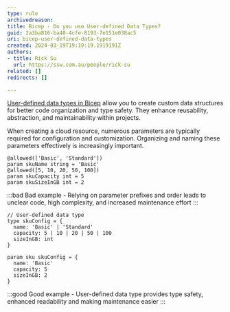 ```yaml
---
type: rule
archivedreason:
title: Bicep - Do you use User-defined Data Types?
guid: 2a3ba816-ba40-4cfe-8193-7e151e038ac5
uri: bicep-user-defined-data-types
created: 2024-03-19T19:19:19.1919191Z
authors:
- title: Rick Su
  url: https://ssw.com.au/people/rick-su
related: []
redirects: []

---
```


[User-defined data types in Bicep](https://learn.microsoft.com/en-us/azure/azure-resource-manager/bicep/user-defined-data-types) allow you to create custom data structures for better code organization and type safety. They enhance reusability, abstraction, and maintainability within projects.

<!--endintro-->


When creating a cloud resource, numerous parameters are typically required for configuration and customization. Organizing and naming these parameters effectively is increasingly important.

``` bicep
@allowed(['Basic', 'Standard'])
param skuName string = 'Basic'
@allowed([5, 10, 20, 50, 100])
param skuCapacity int = 5
param skuSizeInGB int = 2
```

:::bad
Bad example - Relying on parameter prefixes and order leads to unclear code, high complexity, and increased maintenance effort
:::

``` bicep
// User-defined data type
type skuConfig = {
  name: 'Basic' | 'Standard'
  capacity: 5 | 10 | 20 | 50 | 100
  sizeInGB: int
}

param sku skuConfig = {
  name: 'Basic'
  capacity: 5
  sizeInGB: 2
}
```

:::good
Good example - User-defined data type provides type safety, enhanced readability and making maintenance easier
:::
